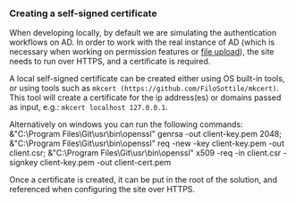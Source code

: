 ### Creating a self-signed certificate

When developing locally, by default we are simulating the authentication workflows on AD. In order to work with the real instance of AD (which is necessary when working on permission features or [file upload](./uploading-files.md)), the site needs to run over HTTPS, and a certificate is required.

A local self-signed certificate can be created either using OS built-in tools, or using tools such as `mkcert (https://github.com/FiloSottile/mkcert)`. This tool will create a certificate for the ip address(es) or domains passed as input, e.g.: `mkcert localhost 127.0.0.1`.

Alternatively on windows you can run the following commands:
&"C:\Program Files\Git\usr\bin\openssl" genrsa -out client-key.pem 2048;
&"C:\Program Files\Git\usr\bin\openssl" req -new -key client-key.pem -out client.csr;
&"C:\Program Files\Git\usr\bin\openssl" x509 -req -in client.csr -signkey client-key.pem -out client-cert.pem

Once a certificate is created, it can be put in the root of the solution, and referenced when configuring the site over HTTPS.
